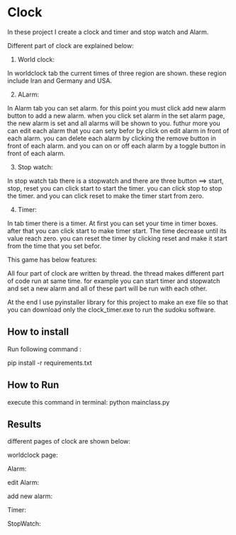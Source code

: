 
# Clock
In these project I create a clock and timer and stop watch and Alarm.

Different part of clock are explained below:

1. World clock:

In worldclock tab the current times of three region are shown. these region include Iran and Germany and USA.

2. ALarm:

In Alarm tab you can set alarm. for this point you must click add new alarm button to add a new alarm. 
when you click set alarm in the set alarm page, the new alarm is set and all alarms will be shown to you.
futhur more you can edit each alarm that you can sety befor by click on edit alarm in front of each alarm.
you can delete each alarm by clicking the remove button in front of each alarm.
and you can on or off each alarm by a toggle button in front of each alarm.

3. Stop watch:

In stop watch tab there is a stopwatch and there are three button ==> start, stop, reset
you can click start to start the timer.
you can click stop to stop the timer.
and you can click reset to make the timer start from zero.

4. Timer:

In tab timer there is a timer. At first you can set your time in timer boxes. after that you can click
start to make timer start. The time decrease until its value reach zero.
you can reset the timer by clicking reset and make it start from the time that you set befor.


This game has below features:

All four part of clock are written by thread. the thread makes different part of code run at same time.
for example you can start timer and stopwatch and set a new alarm and all of these part will be run with each other.




At the end I use pyinstaller library for this project to make an exe file so that you can download only the clock_timer.exe to run the sudoku software.



## How to install

Run following command :

pip install -r requirements.txt


## How to Run
execute this command in terminal:
python mainclass.py


## Results

different pages of clock are shown below:

worldclock page:




Alarm:



edit Alarm:



add new alarm:




Timer:




StopWatch:











